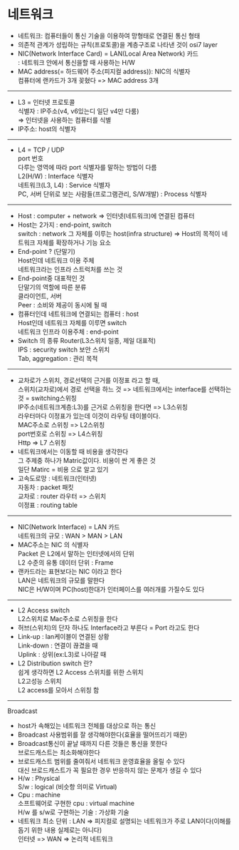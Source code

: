 # 네트워크

- 네트워크: 컴퓨터들이 통신 기술을 이용하여 망형태로 연결된 통신 형태
- 의존적 관계가 성립하는 규칙(프로토콜)을 계층구조로 나타낸 것이 osi7 layer
- NIC(Network Interface Card) = LAN(Local Area Network) 카드  
: 네트워크 안에서 통신을할 때 사용하는 H/W
- MAC address(= 하드웨어 주소(피지컬 address)): NIC의 식별자  
컴퓨터에 랜카드가 3개 꽂혔다 => MAC address 3개

---

- L3 = 인터넷 프로토콜  
식별자 : IP주소(v4, v6있는디 일단 v4만 다룸)  
⇒ 인터넷을 사용하는 컴퓨터를 식별
- IP주소: host의 식별자

---

- L4 = TCP / UDP  
port 번호  
다루는 영역에 따라 port 식별자를 말하는 방법이 다름  
L2(H/W) : Interface 식별자  
네트워크(L3, L4) : Service 식별자  
PC, 서버 단위로 보는 사람들(프로그램관리, S/W개발) : Process 식별자

---

- Host : computer + network => 인터넷(네트워크)에 연결된 컴퓨터
- Host는 2가지 : end-point, switch  
switch : network 그 자체를 이루는 host(infra structure) => Host의 목적이 네트워크 자체를 확장하거나 기능 요소
- End-point ? (단말기)  
Host인데 네트워크 이용 주체  
네트워크라는 인프라 스트럭처를 쓰는 것
- End-point중 대표적인 것  
단말기의 역할에 따른 분류  
클라이언트, 서버  
Peer : 소비와 제공이 동시에 될 때
- 컴퓨터인데 네트워크에 연결되는 컴퓨터 : host  
Host인데 네트워크 자체를 이루면 switch  
네트워크 인프라 이용주체 : end-point
- Switch 의 종류
Router(L3스위치 일종, 제일 대표적)  
IPS : security switch 보안 스위치  
Tab, aggregation : 관리 목적

---

- 교차로가 스위치, 경로선택의 근거를 이정표 라고 할 때,  
스위치(교차로)에서 경로 선택을 하느 것 => 네트워크에서는 interface를 선택하는 것 = switching스위칭  
IP주소(네트워크계층:L3)를 근거로 스위칭을 한다면 => L3스위칭  
라우터마다 이정표가 있는데 이것이 라우팅 테이블이다.  
MAC주소로 스위칭 => L2스위칭  
port번호로 스위칭 => L4스위칭  
Http => L7 스위칭
- 네트워크에서는 이동할 때 비용을 생각한다  
그 주제중 하나가 Matric값이다. 비용이 싼 게 좋은 것  
일단 Matirc = 비용 으로 알고 있기
- 고속도로망 : 네트워크(인터넷)  
자동차 : packet 패킷  
교차로 : router 라우터 => 스위치  
이정표 : routing table

---

- NIC(Network Interface) = LAN 카드  
네트워크의 규모 : WAN > MAN > LAN
- MAC주소는 NIC 의 식별자  
Packet 은 L2에서 말하는 인터넷에서의 단위  
L2 수준의 유통 데이터 단위 : Frame
- 랜카드라는 표현보다는 NIC 이라고 한다  
LAN은 네트워크의 규모를 말한다  
NIC은 H/W이며 PC(host)한대가 인터페이스를 여러개를 가질수도 있다

---

- L2 Access switch  
L2스위치로 Mac주소로 스위칭을 한다
- 허브(스위치)의 단자 하나도 Interface라고 부른다 = Port 라고도 한다
- Link-up : lan케이블이 연결된 상황  
Link-down : 연결이 끊겼을 때  
Uplink : 상위(ex:L3)로 나아갈 때
- L2 Distribution switch 란?  
쉽게 생각하면 L2 Access 스위치를 위한 스위치  
L2고성능 스위치  
L2 access를 모아서 스위칭 함

---
Broadcast  
- host가 속해있는 네트워크 전체를 대상으로 하는 통신
- Broadcast 사용범위를 잘 생각해야한다(효율을 떨어뜨리기 때문)
- Broadcast통신이 끝날 때까지 다른 것들은 통신을 못한다  
브로드캐스트는 최소화해야한다
- 브로드캐스트 범위를 줄여줘서 네트워크 운영효율을 올릴 수 있다  
대신 브로드캐스트가 꼭 필요한 경우 반응하지 않는 문제가 생길 수 있다
- H/w : Physical  
S/w : logical (비슷항 의미로 Virtual)
- Cpu : machine  
소프트웨어로 구현한 cpu : virtual machine  
H/w 를 s/w로 구현하는 기술 : 가상화 기술
- 네트워크 최소 단위 : LAN => 피지컬로 설명되는 네트워크가 주로 LAN이다(이해를 돕기 위한 내용 실제로는 아니다)  
인터넷 => WAN => 논리적 네트워크